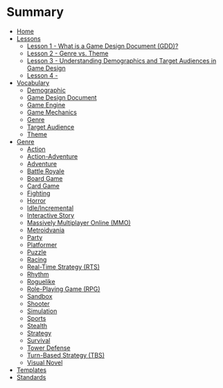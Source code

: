 # Summary

- [Home](./home.md)
- [Lessons](./lessons.md)
  - [Lesson 1 - What is a Game Design Document (GDD)?](lessons/lesson_1.md)
  - [Lesson 2 - Genre vs. Theme](lessons/lesson_2.md)
  - [Lesson 3 - Understanding Demographics and Target Audiences in Game Design](lessons/lesson_3.md)
  - [Lesson 4 - ](lessons/lesson_4.md)
- [Vocabulary](./vocabulary.md)
  - [Demographic](terms/demographic.md)
  - [Game Design Document](terms/gdd.md)
  - [Game Engine](terms/game_engine.md)
  - [Game Mechanics](terms/game_mechanics.md)
  - [Genre](terms/genre.md)
  - [Target Audience](terms/target_audience.md)
  - [Theme](terms/theme.md)
- [Genre](genre/genre_overview.md)
  - [Action]()
  - [Action-Adventure]()
  - [Adventure]()
  - [Battle Royale]()
  - [Board Game]()
  - [Card Game]()
  - [Fighting]()
  - [Horror]()
  - [Idle/Incremental]()
  - [Interactive Story]()
  - [Massively Multiplayer Online (MMO)]()
  - [Metroidvania]()
  - [Party]()
  - [Platformer]()
  - [Puzzle]()
  - [Racing]()
  - [Real-Time Strategy (RTS)]()
  - [Rhythm]()
  - [Roguelike]()
  - [Role-Playing Game (RPG)]()
  - [Sandbox]()
  - [Shooter]()
  - [Simulation]()
  - [Sports]()
  - [Stealth]()
  - [Strategy]()
  - [Survival]()
  - [Tower Defense]()
  - [Turn-Based Strategy (TBS)]()
  - [Visual Novel]()
- [Templates](./templates.md)
- [Standards](./standards.md)
